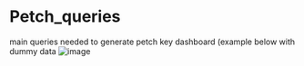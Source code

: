 # Petch_queries
main queries needed to generate petch key dashboard (example below with dummy data
![image](https://user-images.githubusercontent.com/98558527/226353909-36e52928-5895-4aa3-9d51-5ea585634006.png)

